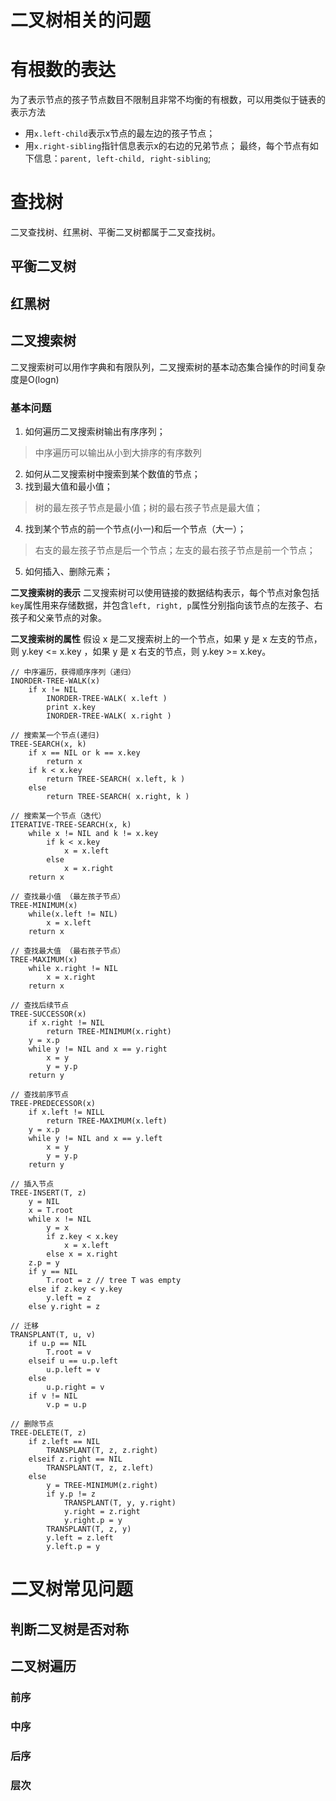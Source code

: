 # 二叉树相关的问题

# 有根数的表达
为了表示节点的孩子节点数目不限制且非常不均衡的有根数，可以用类似于链表的表示方法
- 用`x.left-child`表示x节点的最左边的孩子节点；
- 用`x.right-sibling`指针信息表示x的右边的兄弟节点；
最终，每个节点有如下信息：`parent, left-child, right-sibling`;

# 查找树
二叉查找树、红黑树、平衡二叉树都属于二叉查找树。
## 平衡二叉树
## 红黑树
## 二叉搜索树
二叉搜索树可以用作字典和有限队列，二叉搜索树的基本动态集合操作的时间复杂度是O(logn)

### 基本问题
1. 如何遍历二叉搜索树输出有序序列；
 > 中序遍历可以输出从小到大排序的有序数列

2. 如何从二叉搜索树中搜索到某个数值的节点；
3. 找到最大值和最小值；
 > 树的最左孩子节点是最小值；树的最右孩子节点是最大值；
4. 找到某个节点的前一个节点(小一)和后一个节点（大一）；
 > 右支的最左孩子节点是后一个节点；左支的最右孩子节点是前一个节点；
5. 如何插入、删除元素；

**二叉搜索树的表示**
二叉搜索树可以使用链接的数据结构表示，每个节点对象包括`key`属性用来存储数据，并包含`left, right, p`属性分别指向该节点的左孩子、右孩子和父亲节点的对象。

**二叉搜索树的属性**
假设 x 是二叉搜索树上的一个节点，如果 y 是 x 左支的节点，则 y.key <= x.key ，如果 y 是 x 右支的节点，则 y.key >= x.key。

```
// 中序遍历，获得顺序序列（递归）
INORDER-TREE-WALK(x)
    if x != NIL
        INORDER-TREE-WALK( x.left )
        print x.key
        INORDER-TREE-WALK( x.right )

// 搜索某一个节点(递归)
TREE-SEARCH(x, k)
    if x == NIL or k == x.key
        return x
    if k < x.key
        return TREE-SEARCH( x.left, k )
    else
        return TREE-SEARCH( x.right, k )

// 搜索某一个节点（迭代）
ITERATIVE-TREE-SEARCH(x, k)
    while x != NIL and k != x.key
        if k < x.key
            x = x.left
        else
            x = x.right
    return x

// 查找最小值 （最左孩子节点）
TREE-MINIMUM(x)
    while(x.left != NIL)
        x = x.left
    return x

// 查找最大值 （最右孩子节点）
TREE-MAXIMUM(x)
    while x.right != NIL
        x = x.right
    return x

// 查找后续节点
TREE-SUCCESSOR(x)
    if x.right != NIL
        return TREE-MINIMUM(x.right)
    y = x.p
    while y != NIL and x == y.right
        x = y
        y = y.p
    return y

// 查找前序节点
TREE-PREDECESSOR(x)
    if x.left != NILL
        return TREE-MAXIMUM(x.left)
    y = x.p
    while y != NIL and x == y.left
        x = y
        y = y.p
    return y

// 插入节点
TREE-INSERT(T, z)
    y = NIL
    x = T.root
    while x != NIL
        y = x
        if z.key < x.key
            x = x.left
        else x = x.right
    z.p = y
    if y == NIL
        T.root = z // tree T was empty
    else if z.key < y.key
        y.left = z
    else y.right = z

// 迁移
TRANSPLANT(T, u, v)
    if u.p == NIL
        T.root = v
    elseif u == u.p.left
        u.p.left = v
    else 
        u.p.right = v
    if v != NIL
        v.p = u.p

// 删除节点
TREE-DELETE(T, z)
    if z.left == NIL
        TRANSPLANT(T, z, z.right)
    elseif z.right == NIL
        TRANSPLANT(T, z, z.left)
    else 
        y = TREE-MINIMUM(z.right)
        if y.p != z
            TRANSPLANT(T, y, y.right)
            y.right = z.right
            y.right.p = y
        TRANSPLANT(T, z, y)
        y.left = z.left
        y.left.p = y
```

# 二叉树常见问题

## 判断二叉树是否对称

## 二叉树遍历
### 前序
### 中序
### 后序
### 层次